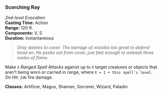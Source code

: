 ### Scorching Ray  
*2nd-level Evocation*  
**Casting Time:** Action  
**Range:** 120 ft.  
**Components:** V, S  
**Duration:** Instantaneous  

> *Gray dashes to cover. The barrage of missiles too great to defend head on. He peeks out from cover, just fast enough to unleash three motes of flame.*

Make `X` *Ranged Spell Attacks* against up to `X` target creatures or objects that aren't being worn or carried in range, where `X = 1 + this spell's level`. *On Hit:* `2d6` fire damage.

**Classes:** Artificer, Magus, Shaman, Sorcerer, Wizard, Paladin